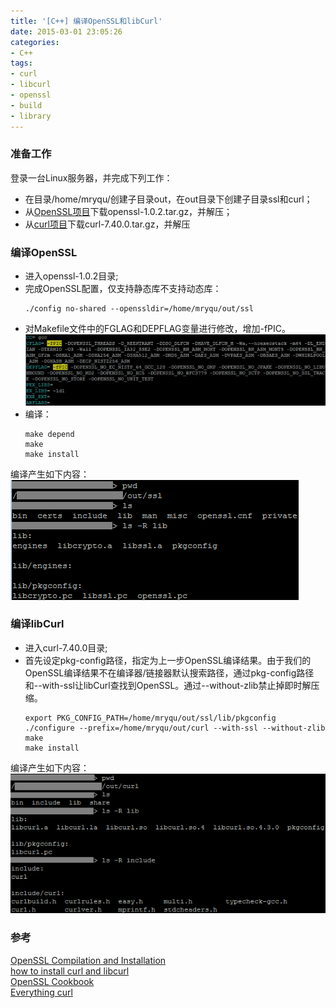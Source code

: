```yaml
---
title: '[C++] 编译OpenSSL和libCurl'
date: 2015-03-01 23:05:26
categories: 
- C++
tags: 
- curl
- libcurl
- openssl
- build
- library
---
```

### 准备工作

登录一台Linux服务器，并完成下列工作：
- 在目录/home/mryqu/创建子目录out，在out目录下创建子目录ssl和curl；
- 从[OpenSSL项目](https://www.openssl.org/source/)下载openssl-1.0.2.tar.gz，并解压；
- 从[curl项目](https://curl.haxx.se/download.html)下载curl-7.40.0.tar.gz，并解压

### 编译OpenSSL

- 进入openssl-1.0.2目录;
- 完成OpenSSL配置，仅支持静态库不支持动态库：
    ```
    ./config no-shared --openssldir=/home/mryqu/out/ssl
    ```
- 对Makefile文件中的FGLAG和DEPFLAG变量进行修改，增加-fPIC。![[C++] 编译OpenSSL和libCurl](/images/2015/3/0026uWfMzy7bGLedy9Q82.jpg)
- 编译：
   ```
   make depend
   make
   make install
   ```

编译产生如下内容：
![[C++] 编译OpenSSL和libCurl](/images/2015/3/0026uWfMzy7bGLgoaR967.png)

### 编译libCurl

- 进入curl-7.40.0目录;
- 首先设定pkg-config路径，指定为上一步OpenSSL编译结果。由于我们的OpenSSL编译结果不在编译器/链接器默认搜索路径，通过pkg-config路径和--with-ssl让libCurl查找到OpenSSL。通过--without-zlib禁止掉即时解压缩。
   ```
   export PKG_CONFIG_PATH=/home/mryqu/out/ssl/lib/pkgconfig
   ./configure --prefix=/home/mryqu/out/curl --with-ssl --without-zlib
   make
   make install
   ```

编译产生如下内容：
![[C++] 编译OpenSSL和libCurl](/images/2015/3/0026uWfMzy7bGLhhT6h09.png)

### 参考

[OpenSSL Compilation and Installation](https://wiki.openssl.org/index.php/Compilation_and_Installation)    
[how to install curl and libcurl](https://curl.haxx.se/docs/install.html)    
[OpenSSL Cookbook](https://www.feistyduck.com/library/openssl-cookbook/online/)    
[Everything curl](https://ec.haxx.se/)    